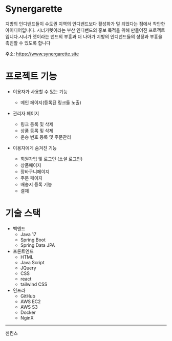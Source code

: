 # Synergarette
지방의 인디밴드들이 수도권 지역의 인디밴드보다 활성화가 덜 
되었다는 점에서 착안한 아이디어입니다. 시너가렛이라는 부산 
인디밴드의 홍보 목적을 위해 만들어진 프로젝트입니다.시너가
렛이라는 밴드의 부흥과 더 나아가 지방의 인디밴드들의 성장과 
부흥을 촉진할 수 있도록 합니다

주소: https://www.synergarette.site

# 프로젝트 기능
- 이용자가 사용할 수 있는 기능
  - 메인 페이지(등록된 링크들 노출)

- 관리자 페이지
  - 링크 등록 및 삭제
  - 상품 등록 및 삭제
  - 운송 번호 등록 및 주문관리
 
- 이용자에게 숨겨진 기능
  - 회원가입 및 로그인 (소셜 로그인)
  - 상품페이지
  - 장바구니페이지
  - 주문 페이지
  - 배송지 등록 기능
  - 결제


# 기술 스택
- 백엔드
  - Java 17
  - Spring Boot
  - Spring Data JPA
- 프론트엔드
  - HTML
  - Java Script
  - JQuery
  - CSS
  - react
  - tailwind CSS
- 인프라
  - GitHub
  - AWS EC2
  - AWS S3
  - Docker
  - NginX
-----
젠킨스
